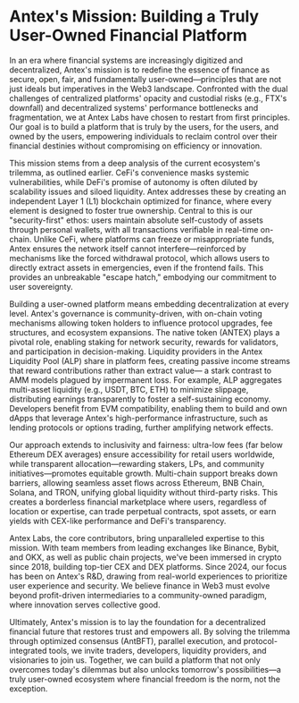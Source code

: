 # Antex's Mission: Building a Truly User-Owned Financial Platform

In an era where financial systems are increasingly digitized and decentralized, Antex's mission is to redefine the essence of finance as secure, open, fair, and fundamentally user-owned—principles that are not just ideals but imperatives in the Web3 landscape. Confronted with the dual challenges of centralized platforms' opacity and custodial risks (e.g., FTX's downfall) and decentralized systems' performance bottlenecks and fragmentation, we at Antex Labs have chosen to restart from first principles. Our goal is to build a platform that is truly by the users, for the users, and owned by the users, empowering individuals to reclaim control over their financial destinies without compromising on efficiency or innovation.

This mission stems from a deep analysis of the current ecosystem's trilemma, as outlined earlier. CeFi's convenience masks systemic vulnerabilities, while DeFi's promise of autonomy is often diluted by scalability issues and siloed liquidity. Antex addresses these by creating an independent Layer 1 (L1) blockchain optimized for finance, where every element is designed to foster true ownership. Central to this is our "security-first" ethos: users maintain absolute self-custody of assets through personal wallets, with all transactions verifiable in real-time on-chain. Unlike CeFi, where platforms can freeze or misappropriate funds, Antex ensures the network itself cannot interfere—reinforced by mechanisms like the forced withdrawal protocol, which allows users to directly extract assets in emergencies, even if the frontend fails. This provides an unbreakable "escape hatch," embodying our commitment to user sovereignty.

Building a user-owned platform means embedding decentralization at every level. Antex's governance is community-driven, with on-chain voting mechanisms allowing token holders to influence protocol upgrades, fee structures, and ecosystem expansions. The native token (ANTEX) plays a pivotal role, enabling staking for network security, rewards for validators, and participation in decision-making. Liquidity providers in the Antex Liquidity Pool (ALP) share in platform fees, creating passive income streams that reward contributions rather than extract value— a stark contrast to AMM models plagued by impermanent loss. For example, ALP aggregates multi-asset liquidity (e.g., USDT, BTC, ETH) to minimize slippage, distributing earnings transparently to foster a self-sustaining economy. Developers benefit from EVM compatibility, enabling them to build and own dApps that leverage Antex's high-performance infrastructure, such as lending protocols or options trading, further amplifying network effects.

Our approach extends to inclusivity and fairness: ultra-low fees (far below Ethereum DEX averages) ensure accessibility for retail users worldwide, while transparent allocation—rewarding stakers, LPs, and community initiatives—promotes equitable growth. Multi-chain support breaks down barriers, allowing seamless asset flows across Ethereum, BNB Chain, Solana, and TRON, unifying global liquidity without third-party risks. This creates a borderless financial marketplace where users, regardless of location or expertise, can trade perpetual contracts, spot assets, or earn yields with CEX-like performance and DeFi's transparency.

Antex Labs, the core contributors, bring unparalleled expertise to this mission. With team members from leading exchanges like Binance, Bybit, and OKX, as well as public chain projects, we've been immersed in crypto since 2018, building top-tier CEX and DEX platforms. Since 2024, our focus has been on Antex's R\&D, drawing from real-world experiences to prioritize user experience and security. We believe finance in Web3 must evolve beyond profit-driven intermediaries to a community-owned paradigm, where innovation serves collective good.

Ultimately, Antex's mission is to lay the foundation for a decentralized financial future that restores trust and empowers all. By solving the trilemma through optimized consensus (AntBFT), parallel execution, and protocol-integrated tools, we invite traders, developers, liquidity providers, and visionaries to join us. Together, we can build a platform that not only overcomes today's dilemmas but also unlocks tomorrow's possibilities—a truly user-owned ecosystem where financial freedom is the norm, not the exception.

